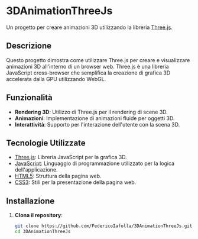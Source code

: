 # 3DAnimationThreeJs

Un progetto per creare animazioni 3D utilizzando la libreria [Three.js](https://threejs.org/).

## Descrizione

Questo progetto dimostra come utilizzare Three.js per creare e visualizzare animazioni 3D all'interno di un browser web. Three.js è una libreria JavaScript cross-browser che semplifica la creazione di grafica 3D accelerata dalla GPU utilizzando WebGL.

## Funzionalità

- **Rendering 3D**: Utilizzo di Three.js per il rendering di scene 3D.
- **Animazioni**: Implementazione di animazioni fluide per oggetti 3D.
- **Interattività**: Supporto per l'interazione dell'utente con la scena 3D.

## Tecnologie Utilizzate

- [Three.js](https://threejs.org/): Libreria JavaScript per la grafica 3D.
- [JavaScript](https://developer.mozilla.org/it/docs/Web/JavaScript): Linguaggio di programmazione utilizzato per la logica dell'applicazione.
- [HTML5](https://developer.mozilla.org/it/docs/Web/HTML): Struttura della pagina web.
- [CSS3](https://developer.mozilla.org/it/docs/Web/CSS): Stili per la presentazione della pagina web.

## Installazione

1. **Clona il repository**:

   ```bash
   git clone https://github.com/FedericoIafolla/3DAnimationThreeJs.git
   cd 3DAnimationThreeJs
   ```
